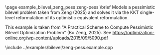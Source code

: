 \page example_bilevel_zeng_pess zeng-pess
\brief Models a pessimistic bilevel problem taken from Zeng (2025) and solves it via the KKT single-level reformulation
    of its optimistic equivalent reformulation.

This example is taken from "A Practical Scheme to Compute Pessimistic Bilevel Optimization Problem" (Bo Zeng, 2025).
See https://optimization-online.org/wp-content/uploads/2015/09/5090.pdf

\include ../examples/bilevel/zeng-pess.example.cpp
